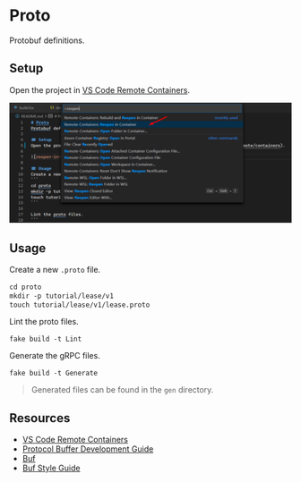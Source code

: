 # Proto
Protobuf definitions.

## Setup
Open the project in [VS Code Remote Containers](https://code.visualstudio.com/docs/remote/containers).

![reopen-in-container](./etc/reopen-in-container.png)

## Usage
Create a new `.proto` file.
```
cd proto
mkdir -p tutorial/lease/v1
touch tutorial/lease/v1/lease.proto
```

Lint the proto files.
```
fake build -t Lint
```

Generate the gRPC files.
```
fake build -t Generate
```
> Generated files can be found in the `gen` directory.

## Resources
- [VS Code Remote Containers](https://code.visualstudio.com/docs/remote/containers)
- [Protocol Buffer Development Guide](https://developers.google.com/protocol-buffers/docs/overview)
- [Buf](https://buf.build)
- [Buf Style Guide](https://buf.build/docs/style-guide)
